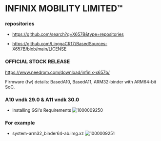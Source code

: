# INFINIX MOBILITY LIMITED™

### repositories ###
* https://github.com/search?q=X657B&type=repositories

* https://github.com/LinggaCR17/BasedSources-X657B/blob/main/LICENSE

### OFFICIAL STOCK RELEASE ###
https://www.needrom.com/download/infinix-x657b/

Firmware (fw) details:
BasedA10, BasedA11, ARM32-binder with ARM64-bit SoC.

### A10 vndk 29.0 & A11 vndk 30.0 ###
* Installing GSI's Requirements
![1000009250](https://github.com/LinggaCR17/BasedSources-X657B/assets/43074091/c253448d-ad8a-48d1-9133-42e6b19f8a3d)

### For example ###
* system-arm32_binder64-ab.img.xz
![1000009251](https://github.com/LinggaCR17/BasedSources-X657B/assets/43074091/786c6f62-8bb0-422c-85de-364b93eb0a87)
